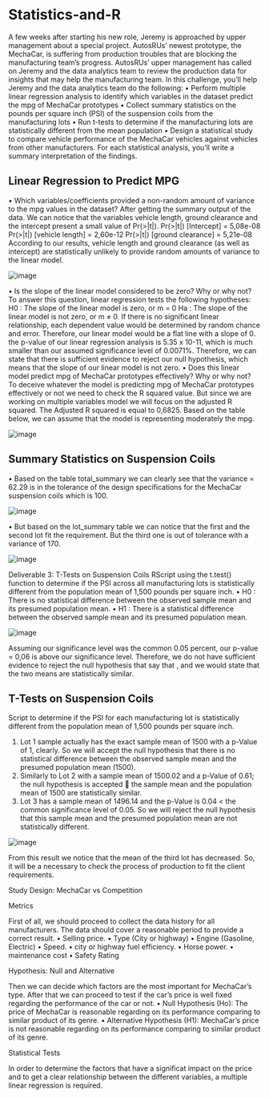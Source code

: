 # Statistics-and-R
A few weeks after starting his new role, Jeremy is approached by upper management about a special project. AutosRUs’ newest prototype, the MechaCar, is suffering from production troubles that are blocking the manufacturing team’s progress. AutosRUs’ upper management has called on Jeremy and the data analytics team to review the production data for insights that may help the manufacturing team.
In this challenge, you’ll help Jeremy and the data analytics team do the following:
•	Perform multiple linear regression analysis to identify which variables in the dataset predict the mpg of MechaCar prototypes
•	Collect summary statistics on the pounds per square inch (PSI) of the suspension coils from the manufacturing lots
•	Run t-tests to determine if the manufacturing lots are statistically different from the mean population
•	Design a statistical study to compare vehicle performance of the MechaCar vehicles against vehicles from other manufacturers. For each statistical analysis, you’ll write a summary interpretation of the findings.


## Linear Regression to Predict MPG
•	Which variables/coefficients provided a non-random amount of variance to the mpg values in the dataset?
After getting the summary output of the data. We can notice that the variables vehicle length, ground clearance and the intercept present a small value of Pr(>|t|).
Pr(>|t|) [Intercept] = 5,08e-08
Pr(>|t|) [vehicle length] = 2,60e-12
Pr(>|t|) [ground clearance] = 5,21e-08
According to our results, vehicle length and ground clearance (as well as intercept) are statistically unlikely to provide random amounts of variance to the linear model.

![image](https://user-images.githubusercontent.com/82984956/128616455-ba9bb75b-5db2-42a0-b52a-a0227890ce36.png)



•	Is the slope of the linear model considered to be zero? Why or why not?
To answer this question, linear regression tests the following hypotheses:
H0 : The slope of the linear model is zero, or m = 0
Ha : The slope of the linear model is not zero, or m ≠ 0.
If there is no significant linear relationship, each dependent value would be determined by random chance and error. Therefore, our linear model would be a flat line with a slope of 0.
the p-value of our linear regression analysis is 5.35 x 10-11, which is much smaller than our assumed significance level of 0.0071%. Therefore, we can state that there is sufficient evidence to reject our null hypothesis, which means that the slope of our linear model is not zero.
•	Does this linear model predict mpg of MechaCar prototypes effectively? Why or why not?
To deceive whatever the model is predicting mpg of MechaCar prototypes effectively or not we need to check the R squared value. But since we are working on multiple variables model we will focus on the adjusted R squared.
The Adjusted R squared is equal to 0,6825. 
Based on the table below, we can assume that the model is representing moderately the mpg.


![image](https://user-images.githubusercontent.com/82984956/128616477-315eb308-e8d5-4639-b8d2-775e6c0fc781.png)



## Summary Statistics on Suspension Coils
•	Based on the table total_summary we can clearly see that  the variance = 62.29 is in the tolerance of the design specifications for the MechaCar suspension coils which is 100.

![image](https://user-images.githubusercontent.com/82984956/128616506-57ec85fa-9d12-4f77-a475-e665b2a22d7e.png)

•	But based on the lot_summary table we can notice that the first and the second lot fit the requirement. But the third one is out of tolerance with a variance of 170.

![image](https://user-images.githubusercontent.com/82984956/128616509-53684f2c-1eb4-46d5-9072-aef44629e2b0.png)


Deliverable 3: T-Tests on Suspension Coils 
RScript using the t.test() function to determine if the PSI across all manufacturing lots is statistically different from the population mean of 1,500 pounds per square inch.
•	H0 : There is no statistical difference between the observed sample mean and its presumed population mean.
•	H1 : There is a statistical difference between the observed sample mean and its presumed population mean.

![image](https://user-images.githubusercontent.com/82984956/128616511-96945564-a785-4c56-a0da-cfa60367d6df.png)

 
Assuming our significance level was the common 0.05 percent, our p-value = 0,06 is above our significance level. Therefore, we do not have sufficient evidence to reject the null hypothesis that say that , and we would state that the two means are statistically similar.

## T-Tests on Suspension Coils

Script to determine if the PSI for each manufacturing lot is statistically different from the population mean of 1,500 pounds per square inch.

1.	Lot 1 sample actually has the exact sample mean of 1500 with a p-Value of 1, clearly. So we will accept the null hypothesis that there is no statistical difference between the observed sample mean and the presumed population mean (1500).
2.	Similarly to Lot 2 with a sample mean of 1500.02 and a p-Value of 0.61; the null hypothesis is accepted  the sample mean and the population mean of 1500 are statistically similar.
3.	Lot 3 has a sample mean of 1496.14 and the p-Value is 0.04 < the common significance level of 0.05. So we will reject the null hypothesis that this sample mean and the presumed population mean are not statistically different.

![image](https://user-images.githubusercontent.com/82984956/128616521-e84d1f9b-13f3-4d37-9b3e-6784dbea4786.png)


From this result we notice that the mean of the third lot has decreased. So, it will be a necessary to check the process of production to fit the client requirements.  


Study Design: MechaCar vs Competition

Metrics

First of all, we should proceed to collect the data history for all manufacturers. The data should cover a reasonable period to provide a correct result.
•	Selling price.
•	Type (City or highway)
•	Engine (Gasoline, Electric)
•	Speed.
•	city or highway fuel efficiency.
•	Horse power.
•	maintenance cost
•	Safety Rating

Hypothesis: Null and Alternative

Then we can decide which factors are the most important for MechaCar’s type.
After that we can proceed to test if the car’s price is well fixed regarding the performance of the car or not.
•	Null Hypothesis (Ho): The price of MechaCar is reasonable regarding on its performance comparing to similar product of its genre.
•	Alternative Hypothesis (H1): MechaCar’s price is not reasonable regarding on its performance comparing to similar product of its genre.

Statistical Tests

In order to determine the factors that have a significat impact on the price and to get a clear relationship between the different variables, a multiple linear regression is required.


